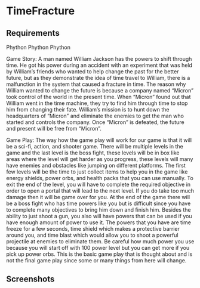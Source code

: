 # TimeFracture

<h2>Requirements</h2>
<a herf="https://www.python.org/downloads/">Phython</a>
<a herf="https://www.lfd.uci.edu/~gohlke/pythonlibs/#pygame">Phython</a>
<a herf="https://www.youtube.com/watch?v=_GikMdhAhv0">Phython</a>
<p>
  Game Story:
  A man named William Jackson has the powers to shift through time. He got his power during an accident with an experiment that was held by William’s friends who wanted to help change the past for the better future, but as they demonstrate the idea of time travel to William, there is a malfunction in the system that caused a fracture in time. The reason why William wanted to change the future is because a company named “Micron” took control of the world in the present time. When “Micron” found out that William went in the time machine, they try to find him through time to stop him from changing their fate. William’s mission is to hunt down the headquarters of “Micron” and eliminate the enemies to get the man who started and controls the company. Once “Micron” is defeated, the future and present will be free from “Micron”.
</p>
<p>
  Game Play:
  The way how the game play will work for our game is that it will be a sci-fi, action, and shooter game. There will be multiple levels in the game and the last level is the boss fight, these levels will be in box like areas where the level will get harder as you progress, these levels will many have enemies and obstacles like jumping on different platforms. The first few levels will be the time to just collect items to help you in the game like energy shields, power orbs, and health packs that you can use manually. To exit the end of the level, you will have to complete the required objective in order to open a portal that will lead to the next level. If you do take too much damage then it will be game over for you. At the end of the game there will be a boss fight who has time powers like you but is difficult since you have to complete many objectives to bring him down and finish him. Besides the ability to just shoot a gun, you also will have powers that can be used if you have enough amount of power to use it. The powers that you have are time freeze for a few seconds, time shield which makes a protective barrier around you, and time blast which would allow you to shoot a powerful projectile at enemies to eliminate them. Be careful how much power you use because you will start off with 100 power level but you can get more if you pick up power orbs. This is the basic game play that is thought about and is not the final game play since some or many things from here will change.
</p>

<h2>Screenshots</h2>
<img scr="https://github.com/klew3509/TimeFracture/blob/master/Time%20Fracture%20Pic.png">
<img scr="https://github.com/klew3509/TimeFracture/blob/master/gamescreenshot1.png">
<img scr="https://github.com/klew3509/TimeFracture/blob/master/gamescreenshot2.png">
<img scr="https://github.com/klew3509/TimeFracture/blob/master/gamescreenshot3.png">
<img scr="https://github.com/klew3509/TimeFracture/blob/master/gamescreenshot4.png">
